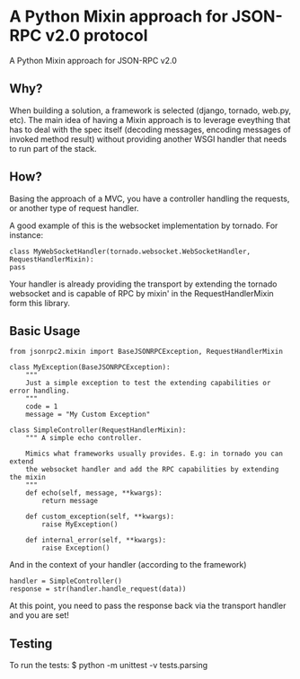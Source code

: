 A Python Mixin approach for JSON-RPC v2.0 protocol
======================

A Python Mixin approach for JSON-RPC v2.0

Why?
-------
When building a solution, a framework is selected (django, tornado, web.py, etc).
The main idea of having a Mixin approach is to leverage eveything that has to
deal with the spec itself (decoding messages, encoding messages of invoked method
result) without providing another WSGI handler that needs to run part of the stack.

How?
-------
Basing the approach of a MVC, you have a controller handling the requests, or
another type of request handler.

A good example of this is the websocket implementation by tornado. For instance:

    class MyWebSocketHandler(tornado.websocket.WebSocketHandler, RequestHandlerMixin):
    pass

Your handler is already providing the transport by extending the tornado websocket
and is capable of RPC by mixin' in the RequestHandlerMixin form this library.

Basic Usage
-------
    from jsonrpc2.mixin import BaseJSONRPCException, RequestHandlerMixin

    class MyException(BaseJSONRPCException):
        """
        Just a simple exception to test the extending capabilities or error handling.
        """
        code = 1
        message = "My Custom Exception"

    class SimpleController(RequestHandlerMixin):
        """ A simple echo controller.

        Mimics what frameworks usually provides. E.g: in tornado you can extend
        the websocket handler and add the RPC capabilities by extending the mixin
        """
        def echo(self, message, **kwargs):
            return message

        def custom_exception(self, **kwargs):
            raise MyException()

        def internal_error(self, **kwargs):
            raise Exception()

And in the context of your handler (according to the framework)

    handler = SimpleController()
    response = str(handler.handle_request(data))

At this point, you need to pass the response back via the transport handler and
you are set!

Testing
-------

To run the tests:
    $ python -m unittest -v tests.parsing

